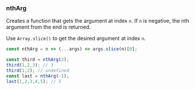 ### nthArg

Creates a function that gets the argument at index `n`. If `n` is negative, the nth argument from the end is returned.

Use `Array.slice()` to get the desired argument at index `n`.

```js
const nthArg = n => (...args) => args.slice(n)[0];
```

```js
const third = nthArg(2);
third(1,2,3); // 3
third(1,2); // undefined
const last = nthArg(-1);
last(1,2,3,4,5); // 5
```
